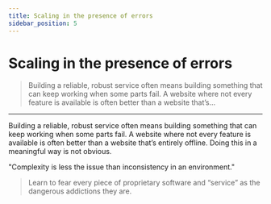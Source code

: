 ```yaml
---
title: Scaling in the presence of errors
sidebar_position: 5
---
```


# Scaling in the presence of errors

> Building a reliable, robust service often means building something that can keep working when some parts fail. A website where not every feature is available is often better than a website that’s...

---

Building a reliable, robust service often means building something that can keep working when some parts fail. A website where not every feature is available is often better than a website that’s entirely offline. Doing this in a meaningful way is not obvious.

"Complexity is less the issue than inconsistency in an environment."

> Learn to fear every piece of proprietary software and “service” as the dangerous addictions they are.
